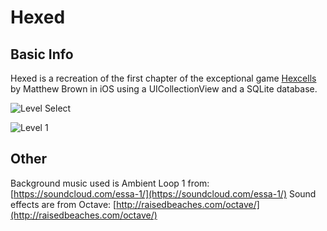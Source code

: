 # Hexed
## Basic Info
Hexed is a recreation of the first chapter of the exceptional game [Hexcells](http://www.matthewbrowngames.com/hexcells.html) by Matthew Brown in iOS using a UICollectionView and a SQLite database.

![Level Select](https://dl.dropboxusercontent.com/u/10569012/screenshots/hexcells/level_select.png)

![Level 1](https://dl.dropboxusercontent.com/u/10569012/screenshots/hexcells/level_1.png)
## Other
Background music used is Ambient Loop 1 from: [https://soundcloud.com/essa-1/](https://soundcloud.com/essa-1/)
Sound effects are from Octave: [http://raisedbeaches.com/octave/](http://raisedbeaches.com/octave/)